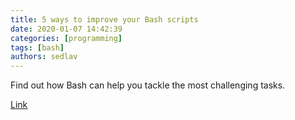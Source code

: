 ```yaml
---
title: 5 ways to improve your Bash scripts 
date: 2020-01-07 14:42:39
categories: [programming]
tags: [bash]
authors: sedlav
---
```


Find out how Bash can help you tackle the most challenging tasks.

[Link](https://opensource.com/article/20/1/improve-bash-scripts)
